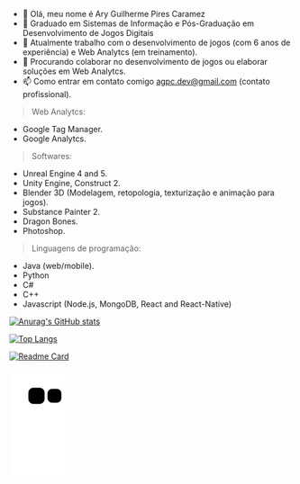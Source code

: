 
- 👋 Olá, meu nome é Ary Guilherme Pires Caramez
- 👀 Graduado em Sistemas de Informação e Pós-Graduação em Desenvolvimento de Jogos Digitais
- 🌱 Atualmente trabalho com o desenvolvimento de jogos (com 6 anos de experiência) e Web Analytcs (em treinamento).
- 💞️ Procurando colaborar no desenvolvimento de jogos ou elaborar soluções em Web Analytcs.
- 📫 Como entrar em contato comigo agpc.dev@gmail.com (contato profissional).

> Web Analytcs:
- Google Tag Manager.
- Google Analytcs.

> Softwares:
- Unreal Engine 4 and 5.
- Unity Engine, Construct 2.
- Blender 3D (Modelagem, retopologia, texturização e animação para jogos).
- Substance Painter 2.
- Dragon Bones.
- Photoshop.

> Linguagens de programação:
- Java (web/mobile).
- Python
- C#
- C++
- Javascript (Node.js, MongoDB, React and React-Native)

[![Anurag's GitHub stats](https://github-readme-stats.vercel.app/api?username=arycaramez&count_private=true&show_icons=true&theme=tokyonight&bg_color=193549&locale=pt-BR&card_width=500&include_all_commits=true&hide_title=true)](https://github.com/arycaramez?tab=repositories)

[![Top Langs](https://github-readme-stats.vercel.app/api/top-langs/?username=arycaramez&layout=compact&theme=tokyonight&bg_color=193549&locale=pt-BR)](https://github.com/arycaramez?tab=repositories)
  
[![Readme Card](https://github-readme-stats.vercel.app/api/pin/?username=arycaramez&repo=WeaponizationSystemReforged&show_owner=false&layout=compact&theme=tokyonight&bg_color=193549&locale=pt-BR)](https://github.com/arycaramez/WeaponizationSystemReforged)

![Snake animation](https://github.com/rafaballerini/rafaballerini/blob/output/github-contribution-grid-snake.svg)
